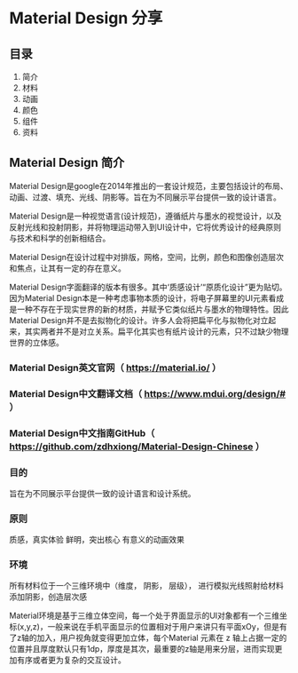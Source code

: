 # Material Design 分享

##  目录

1. 简介
2. 材料
3. 动画
4. 颜色
5. 组件
6. 资料


## Material Design 简介


Material Design是google在2014年推出的一套设计规范，主要包括设计的布局、动画、过渡、填充、光线、阴影等。旨在为不同展示平台提供一致的设计语言。

Material Design是一种视觉语言(设计规范)，遵循纸片与墨水的视觉设计，以及反射光线和投射阴影，并将物理运动带入到UI设计中，它将优秀设计的经典原则与技术和科学的创新相结合。

<!-- Material Design的灵感来自物理世界及其纹理，包括它们如何反射光线和投射阴影。材料表面重新构想纸张和墨水的介质。 -->

Material Design在设计过程中对排版，网格，空间，比例，颜色和图像创造层次和焦点，让其有一定的存在意义。



Material Design字面翻译的版本有很多。其中‘质感设计’“原质化设计”更为贴切。因为Material Design本是一种考虑事物本质的设计，将电子屏幕里的UI元素看成是一种不存在于现实世界的新的材质，并赋予它类似纸片与墨水的物理特性。因此Material Design并不是去拟物化的设计。许多人会将把扁平化与拟物化对立起来，其实两者并不是对立关系。扁平化其实也有纸片设计的元素，只不过缺少物理世界的立体感。

### Material Design英文官网（ https://material.io/ ）
### Material Design中文翻译文档（ https://www.mdui.org/design/# ）
### Material Design中文指南GitHub（ https://github.com/zdhxiong/Material-Design-Chinese ）


### 目的

旨在为不同展示平台提供一致的设计语言和设计系统。

### 原则

质感，真实体验
鲜明，突出核心
有意义的动画效果

### 环境

所有材料位于一个三维环境中（维度， 阴影， 层级）， 进行模拟光线照射给材料添加阴影，创造层次感

Material环境是基于三维立体空间，每一个处于界面显示的UI对象都有一个三维坐标(x,y,z)，一般来说在手机平面显示的位置相对于用户来讲只有平面xOy，但是有了z轴的加入，用户视角就变得更加立体，每个Material 元素在 z 轴上占据一定的位置并且厚度默认只有1dp，厚度是其次，最重要的z轴是用来分层，进而实现更加有序或者更为复杂的交互设计。



